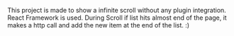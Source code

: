 This project is made to show a infinite scroll without any plugin integration.
React Framework is used.
During Scroll if list hits almost end of the page, it makes a http call and add the new item at the end of the list.
:)
